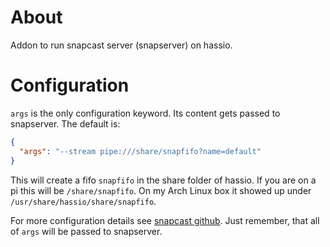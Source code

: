 # About

Addon to run snapcast server (snapserver) on hassio.

# Configuration
`args` is the only configuration keyword. Its content gets passed to snapserver. The default is:

``` json
{
  "args": "--stream pipe:///share/snapfifo?name=default"
}
```
This will create a fifo `snapfifo` in the share folder of hassio. If you are on a pi this will be `/share/snapfifo`. On my Arch Linux box it showed up under `/usr/share/hassio/share/snapfifo`.

For more configuration details see [snapcast github](https://github.com/badaix/snapcast#setup-of-audio-playersserver). Just remember, that all of `args` will be passed to snapserver. 
